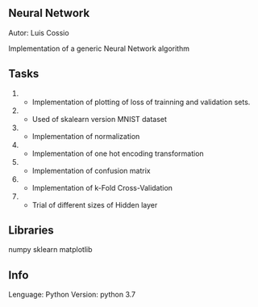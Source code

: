 ## Neural Network
Autor: Luis Cossio

Implementation of a generic Neural Network algorithm

## Tasks

1. - Implementation of plotting of loss of trainning and validation sets. 
2. - Used of skalearn version MNIST dataset
3. - Implementation of normalization
4. - Implementation of one hot encoding transformation
5. - Implementation of confusion matrix
6. - Implementation of k-Fold Cross-Validation
7. - Trial of different sizes of Hidden layer

## Libraries
numpy sklearn matplotlib

## Info
Lenguage: Python Version: python 3.7
